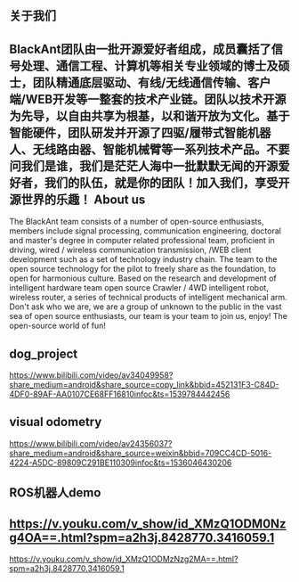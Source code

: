 关于我们
---
BlackAnt团队由一批开源爱好者组成，成员囊括了信号处理、通信工程、计算机等相关专业领域的博士及硕士，团队精通底层驱动、有线/无线通信传输、客户端/WEB开发等一整套的技术产业链。团队以技术开源为先导，以自由共享为根基，以和谐开放为文化。基于智能硬件，团队研发并开源了四驱/履带式智能机器人、无线路由器、智能机械臂等一系列技术产品。不要问我们是谁，我们是茫茫人海中一批默默无闻的开源爱好者，我们的队伍，就是你的团队！加入我们，享受开源世界的乐趣！
About us
---
The BlackAnt team consists of a number of open-source enthusiasts, members include signal processing, communication engineering, doctoral and master's degree in computer related professional team, proficient in driving, wired / wireless communication transmission, /WEB client development such as a set of technology industry chain. The team to the open source technology for the pilot to freely share as the foundation, to open for harmonious culture. Based on the research and development of intelligent hardware team open source Crawler / 4WD intelligent robot, wireless router, a series of technical products of intelligent mechanical arm. Don't ask who we are, we are a group of unknown to the public in the vast sea of open source enthusiasts, our team is your team to join us, enjoy! The open-source world of fun!

dog_project 
---
https://www.bilibili.com/video/av34049958?share_medium=android&share_source=copy_link&bbid=452131F3-C84D-4DF0-89AF-AA0107CE68FF16810infoc&ts=1539784442456

visual odometry
---
https://www.bilibili.com/video/av24356037?share_medium=android&share_source=weixin&bbid=709CC4CD-5016-4224-A5DC-89809C291BE110309infoc&ts=1536046430206



ROS机器人demo
---
https://v.youku.com/v_show/id_XMzQ1ODM0Nzg4OA==.html?spm=a2h3j.8428770.3416059.1
---
https://v.youku.com/v_show/id_XMzQ1ODMzNzg2MA==.html?spm=a2h3j.8428770.3416059.1
